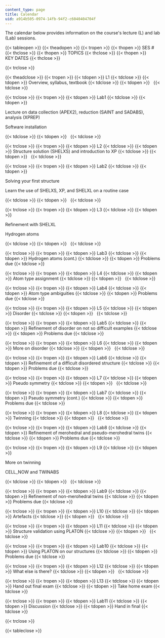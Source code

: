 ```yaml
---
content_type: page
title: Calendar
uid: a914b505-0974-14fb-94f2-c6040404704f
---
```


The calendar below provides information on the course's lecture (L) and lab (Lab) sessions.

{{< tableopen >}}
{{< theadopen >}}
{{< tropen >}}
{{< thopen >}}
SES #
{{< thclose >}}
{{< thopen >}}
TOPICS
{{< thclose >}}
{{< thopen >}}
KEY DATES
{{< thclose >}}

{{< trclose >}}

{{< theadclose >}}
{{< tropen >}}
{{< tdopen >}}
L1
{{< tdclose >}}
{{< tdopen >}}
Overview, syllabus, textbook
{{< tdclose >}}
{{< tdopen >}}
 
{{< tdclose >}}

{{< trclose >}}
{{< tropen >}}
{{< tdopen >}}
Lab1
{{< tdclose >}}
{{< tdopen >}}


Lecture on data collection (APEX2), reduction (SAINT and SADABS), analysis (XPREP)

Software installation


{{< tdclose >}}
{{< tdopen >}}
 
{{< tdclose >}}

{{< trclose >}}
{{< tropen >}}
{{< tdopen >}}
L2
{{< tdclose >}}
{{< tdopen >}}
Structure solution (SHELXS) and introduction to XP
{{< tdclose >}}
{{< tdopen >}}
 
{{< tdclose >}}

{{< trclose >}}
{{< tropen >}}
{{< tdopen >}}
Lab2
{{< tdclose >}}
{{< tdopen >}}


Solving your first structure

Learn the use of SHELXS, XP, and SHELXL on a routine case


{{< tdclose >}}
{{< tdopen >}}
 
{{< tdclose >}}

{{< trclose >}}
{{< tropen >}}
{{< tdopen >}}
L3
{{< tdclose >}}
{{< tdopen >}}


Refinement with SHELXL

Hydrogen atoms


{{< tdclose >}}
{{< tdopen >}}
 
{{< tdclose >}}

{{< trclose >}}
{{< tropen >}}
{{< tdopen >}}
Lab3
{{< tdclose >}}
{{< tdopen >}}
Hydrogen atoms (cont.)
{{< tdclose >}}
{{< tdopen >}}
Problems due
{{< tdclose >}}

{{< trclose >}}
{{< tropen >}}
{{< tdopen >}}
L4
{{< tdclose >}}
{{< tdopen >}}
Atom type assignment
{{< tdclose >}}
{{< tdopen >}}
 
{{< tdclose >}}

{{< trclose >}}
{{< tropen >}}
{{< tdopen >}}
Lab4
{{< tdclose >}}
{{< tdopen >}}
Atom type ambiguities
{{< tdclose >}}
{{< tdopen >}}
Problems due
{{< tdclose >}}

{{< trclose >}}
{{< tropen >}}
{{< tdopen >}}
L5
{{< tdclose >}}
{{< tdopen >}}
Disorder
{{< tdclose >}}
{{< tdopen >}}
 
{{< tdclose >}}

{{< trclose >}}
{{< tropen >}}
{{< tdopen >}}
Lab5
{{< tdclose >}}
{{< tdopen >}}
Refinement of disorder on not so difficult examples
{{< tdclose >}}
{{< tdopen >}}
Problems due
{{< tdclose >}}

{{< trclose >}}
{{< tropen >}}
{{< tdopen >}}
L6
{{< tdclose >}}
{{< tdopen >}}
More on disorder
{{< tdclose >}}
{{< tdopen >}}
 
{{< tdclose >}}

{{< trclose >}}
{{< tropen >}}
{{< tdopen >}}
Lab6
{{< tdclose >}}
{{< tdopen >}}
Refinement of a difficult disordered structure
{{< tdclose >}}
{{< tdopen >}}
Problems due
{{< tdclose >}}

{{< trclose >}}
{{< tropen >}}
{{< tdopen >}}
L7
{{< tdclose >}}
{{< tdopen >}}
Pseudo symmetry
{{< tdclose >}}
{{< tdopen >}}
 
{{< tdclose >}}

{{< trclose >}}
{{< tropen >}}
{{< tdopen >}}
Lab7
{{< tdclose >}}
{{< tdopen >}}
Pseudo symmetry (cont.)
{{< tdclose >}}
{{< tdopen >}}
Problems due
{{< tdclose >}}

{{< trclose >}}
{{< tropen >}}
{{< tdopen >}}
L8
{{< tdclose >}}
{{< tdopen >}}
Twinning
{{< tdclose >}}
{{< tdopen >}}
 
{{< tdclose >}}

{{< trclose >}}
{{< tropen >}}
{{< tdopen >}}
Lab8
{{< tdclose >}}
{{< tdopen >}}
Refinement of merohedral and pseudo-merohedral twins
{{< tdclose >}}
{{< tdopen >}}
Problems due
{{< tdclose >}}

{{< trclose >}}
{{< tropen >}}
{{< tdopen >}}
L9
{{< tdclose >}}
{{< tdopen >}}


More on twinning

CELL\_NOW and TWINABS


{{< tdclose >}}
{{< tdopen >}}
 
{{< tdclose >}}

{{< trclose >}}
{{< tropen >}}
{{< tdopen >}}
Lab9
{{< tdclose >}}
{{< tdopen >}}
Refinement of non-merohedral twins
{{< tdclose >}}
{{< tdopen >}}
Problems due
{{< tdclose >}}

{{< trclose >}}
{{< tropen >}}
{{< tdopen >}}
L10
{{< tdclose >}}
{{< tdopen >}}
Artefacts
{{< tdclose >}}
{{< tdopen >}}
 
{{< tdclose >}}

{{< trclose >}}
{{< tropen >}}
{{< tdopen >}}
L11
{{< tdclose >}}
{{< tdopen >}}
Structure validation using PLATON
{{< tdclose >}}
{{< tdopen >}}
 
{{< tdclose >}}

{{< trclose >}}
{{< tropen >}}
{{< tdopen >}}
Lab10
{{< tdclose >}}
{{< tdopen >}}
Using PLATON on our structures
{{< tdclose >}}
{{< tdopen >}}
Problems due
{{< tdclose >}}

{{< trclose >}}
{{< tropen >}}
{{< tdopen >}}
L12
{{< tdclose >}}
{{< tdopen >}}
What else is there?
{{< tdclose >}}
{{< tdopen >}}
 
{{< tdclose >}}

{{< trclose >}}
{{< tropen >}}
{{< tdopen >}}
L13
{{< tdclose >}}
{{< tdopen >}}
Hand out final exam
{{< tdclose >}}
{{< tdopen >}}
Take home exam
{{< tdclose >}}

{{< trclose >}}
{{< tropen >}}
{{< tdopen >}}
Lab11
{{< tdclose >}}
{{< tdopen >}}
Discussion
{{< tdclose >}}
{{< tdopen >}}
Hand in final
{{< tdclose >}}

{{< trclose >}}

{{< tableclose >}}